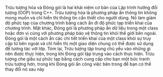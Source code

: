 Trừu tượng hóa và Đóng gói là hai khái niệm cơ bản của Lập trình hướng đối tượng (OOP) trong C++.
Trừu tượng hóa là phương pháp ẩn thông tin không mong muốn và chỉ hiển thị thông tin cần thiết cho người dùng.
Nó làm giảm độ phức tạp của chương trình bằng cách ẩn đi độ phức tạp triển khai của chương trình.
Mặt khác, Đóng gói là phương pháp ẩn dữ liệu trong một class hoặc đơn vị cùng với phương pháp bảo vệ thông tin khỏi thế giới bên ngoài.
Đóng gói là một cách ẩn các chi tiết triển khai của một class khỏi sự truy cập từ bên ngoài và chỉ hiển thị một giao diện chung có thể
được sử dụng để tương tác với lớp.
Tóm lại, Trừu tượng tập trung chủ yếu vào những gì nên được thực hiện, trong khi Đóng gói tập trung vào cách thực hiện. 
Trừu tượng che giấu sự phức tạp bằng cách cung cấp cho bạn một bức tranh trừu tượng hơn, trong khi Đóng gói ẩn công việc
bên trong để bạn có thể thay đổi nó sau này
